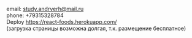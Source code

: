 email: study.andrverh@mail.ru <br>
phone: +79315328784 <br>
Deploy https://react-foods.herokuapp.com/ <br>
(загрузка страницы возможна долгая, т.к. размещение бесплатное)
